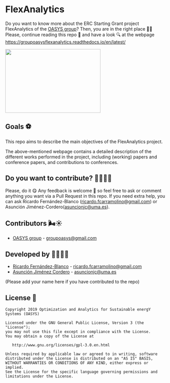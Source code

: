 # FlexAnalytics

Do you want to know more about the ERC Starting Grant project FlexAnalytics of the [OASYS group](https://sites.google.com/view/groupoasys/home)? Then, you are in the right
place 👏🎉 Please, continue reading this repo 📖 and have a look 🔍 at the webpage https://groupoasysflexanalytics.readthedocs.io/en/latest/

<img src="https://encrypted-tbn0.gstatic.com/images?q=tbn:ANd9GcQoH4zee0bSD33FwAkv_eDnsjACEYI4OGZp2yi1pz_P4wXl2vdm&s" height="200" width="300"/>

## Goals ⚽

This repo aims to describe the main objectives of the FlexAnalytics project. 

The above-mentioned webpage contains a detailed description of the different works performed in the project, including (working) papers and
conference papers, and contributions to conferences.

## Do you want to contribute? 🙋‍♂️🙋‍♀️
 
 Please, do it 😋 Any feedback is welcome 🤗 so feel free to ask or comment anything you want via a Pull Request in this repo.
 If you need extra help, you can ask Ricardo Fernández-Blanco (ricardo.fcarramolino@gmail.com) or Asunción Jiménez-Cordero(asuncionjc@uma.es).
 
 ## Contributors 🌬☀
 
 * [OASYS group](http://oasys.uma.es) -  groupoasys@gmail.com
 
 ## Developed by 👩‍💻👨‍💻
 * [Ricardo Fernández-Blanco](https://scholar.google.com/citations?user=lPz_uUkAAAAJ&hl=es) - ricardo.fcarramolino@gmail.com
 * [Asunción Jiménez Cordero](https://www.researchgate.net/profile/Asuncion_Jimenez-Cordero/research) - asuncionjc@uma.es
 
 (Please add your name here if you have contributed to the repo)
 
 ## License 📝
 
    Copyright 2019 Optimization and Analytics for Sustainable energY Systems (OASYS)

    Licensed under the GNU General Public License, Version 3 (the "License");
    you may not use this file except in compliance with the License.
    You may obtain a copy of the License at

       http://www.gnu.org/licenses/gpl-3.0.en.html

    Unless required by applicable law or agreed to in writing, software
    distributed under the License is distributed on an "AS IS" BASIS,
    WITHOUT WARRANTIES OR CONDITIONS OF ANY KIND, either express or implied.
    See the License for the specific language governing permissions and
    limitations under the License.
 
